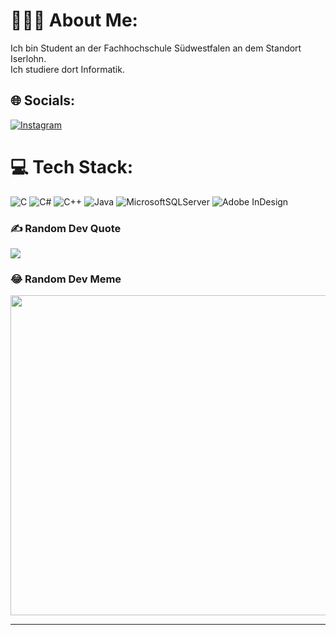 # 👨🏼‍💻 About Me:
Ich bin Student an der Fachhochschule Südwestfalen an dem Standort Iserlohn.<br>Ich studiere dort Informatik.


## 🌐 Socials:
[![Instagram](https://img.shields.io/badge/Instagram-%23E4405F.svg?logo=Instagram&logoColor=white)](https://instagram.com/julian.mxmln.tms) 

# 💻 Tech Stack:
![C](https://img.shields.io/badge/c-%2300599C.svg?style=for-the-badge&logo=c&logoColor=white) ![C#](https://img.shields.io/badge/c%23-%23239120.svg?style=for-the-badge&logo=c-sharp&logoColor=white) ![C++](https://img.shields.io/badge/c++-%2300599C.svg?style=for-the-badge&logo=c%2B%2B&logoColor=white) ![Java](https://img.shields.io/badge/java-%23ED8B00.svg?style=for-the-badge&logo=java&logoColor=white) ![MicrosoftSQLServer](https://img.shields.io/badge/Microsoft%20SQL%20Sever-CC2927?style=for-the-badge&logo=microsoft%20sql%20server&logoColor=white) ![Adobe InDesign](https://img.shields.io/badge/Adobe%20InDesign-49021F?style=for-the-badge&logo=adobeindesign&logoColor=white)
<!--# 📊 GitHub Stats:
![](https://github-readme-stats.vercel.app/api?username=TomsaJ&theme=dark&hide_border=false&include_all_commits=true&count_private=true)<br/>
![](https://github-readme-streak-stats.herokuapp.com/?user=TomsaJ&theme=dark&hide_border=false)<br/>
![](https://github-readme-stats.vercel.app/api/top-langs/?username=TomsaJ&theme=dark&hide_border=false&include_all_commits=true&count_private=true&layout=compact)

## 🏆 GitHub Trophies
![](https://github-profile-trophy.vercel.app/?username=TomsaJ&theme=radical&no-frame=false&no-bg=true&margin-w=4)-->

### ✍️ Random Dev Quote
![](https://quotes-github-readme.vercel.app/api?type=horizontal&theme=radical)

### 😂 Random Dev Meme
<img src="https://random-memer.herokuapp.com/" width="512px"/>

---
<!--[![](https://visitcount.itsvg.in/api?id=TomsaJ&icon=0&color=0)](https://visitcount.itsvg.in)-->

<!-- Proudly created with GPRM ( https://gprm.itsvg.in ) -->
